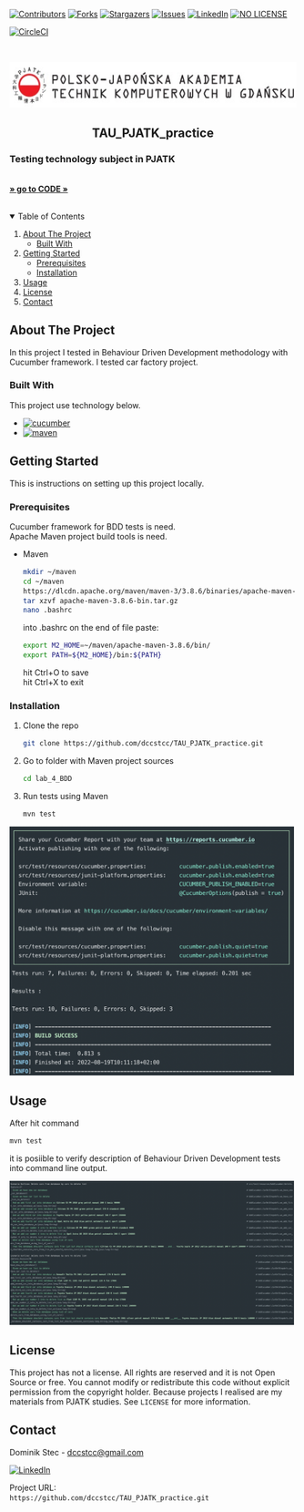 <!--
*** Thanks for checking out c. If you have a suggestion
*** that would make this better, please fork the repo and create a pull request
*** or simply open an issue with the tag "enhancement".
*** Thanks again! Now go create something AMAZING! :D
-->



<!-- PROJECT SHIELDS -->
<!--
*** I'm using markdown "reference style" links for readability.
*** Reference links are enclosed in brackets [ ] instead of parentheses ( ).
*** See the bottom of this document for the declaration of the reference variables
*** for contributors-url, forks-url, etc. This is an optional, concise syntax you may use.
*** https://www.markdownguide.org/basic-syntax/#reference-style-links
-->
[![Contributors][contributors-shield]][contributors-url]
[![Forks][forks-shield]][forks-url]
[![Stargazers][stars-shield]][stars-url]
[![Issues][issues-shield]][issues-url]
[![LinkedIn][linkedin-shield]][linkedin-url]
[![NO LICENSE][license-shield]][license-url]

[![CircleCI](https://circleci.com/gh/circleci/circleci-docs.svg?style=svg)](https://app.circleci.com/pipelines/github/dccstcc/TAU_PJATK_practice)

<!-- PROJECT LOGO -->
<br />
<p align="center">
  <a href="https://gdansk.pja.edu.pl/pl/">
    <img src="images/logo.jpg" alt="Logo" width="540" height="80">
  </a>

  <h2 align="center">TAU_PJATK_practice</h2>

  <p align="center">
    <h3> Testing technology subject in PJATK </h3>
    <br />
    <a href="https://github.com/dccstcc/TAU_PJATK_practice/tree/master/lab_4_BDD"><strong>» go to CODE »</strong></a>
    <br />
    <br />
    <!-- <a href="https://github.com/othneildrew/Best-README-Template">View Demo</a>
    ·
    <a href="https://github.com/othneildrew/Best-README-Template/issues">Report Bug</a>
    ·
    <a href="https://github.com/othneildrew/Best-README-Template/issues">Request Feature</a> -->
  </p>
</p>



<!-- TABLE OF CONTENTS -->
<details open="open">
  <summary>Table of Contents</summary>
  <ol>
    <li>
      <a href="#about-the-project">About The Project</a>
      <ul>
        <li><a href="#built-with">Built With</a></li>
      </ul>
    </li>
    <li>
      <a href="#getting-started">Getting Started</a>
      <ul>
        <li><a href="#prerequisites">Prerequisites</a></li>
        <li><a href="#installation">Installation</a></li>
      </ul>
    </li>
    <li><a href="#usage">Usage</a></li>
    <!-- <li><a href="#roadmap">Roadmap</a></li>
    <li><a href="#contributing">Contributing</a></li> -->
    <li><a href="#license">License</a></li>
    <li><a href="#contact">Contact</a></li>
    <!-- <li><a href="#acknowledgements">Acknowledgements</a></li> -->
  </ol>
</details>



<!-- ABOUT THE PROJECT -->
## About The Project

<p> In this project I tested in Behaviour Driven Development methodology with Cucumber framework. I tested car factory project. </p>

### Built With

This project use technology below.
* [![cucumber][cucumber-shield]][cucumber-url]
* [![maven][maven-shield]][maven-url]


<!-- GETTING STARTED -->
## Getting Started

This is instructions on setting up this project locally.


### Prerequisites

Cucumber framework for BDD tests is need. <br />
Apache Maven project build tools is need. <br />

* Maven
   ```sh
  mkdir ~/maven
  cd ~/maven
  https://dlcdn.apache.org/maven/maven-3/3.8.6/binaries/apache-maven-3.8.6-bin.tar.gz
  tar xzvf apache-maven-3.8.6-bin.tar.gz
  nano .bashrc
  ```
  into .bashrc on the end of file paste:
  ```sh
  export M2_HOME=~/maven/apache-maven-3.8.6/bin/
  export PATH=${M2_HOME}/bin:${PATH}
  ```
  hit Ctrl+O to save <br />
  hit Ctrl+X to exit

### Installation

1. Clone the repo
   ```sh
   git clone https://github.com/dccstcc/TAU_PJATK_practice.git
   ```
2. Go to folder with Maven project sources
   ```sh
   cd lab_4_BDD
   ```
3. Run tests using Maven
   ```sh
   mvn test
   ```

<!-- [![test_summary][test_summary]][test_summary] -->
<img src="images/test_summary.png" width="500"/>


<!-- USAGE EXAMPLES -->
## Usage

After hit command
   ```sh
   mvn test
   ```
it is posiible to verify description of Behaviour Driven Development tests into command line output.

<img src="images/test_description.png" width="500"/>
<!-- [![test_description][test_description]][test_description]  -->

<!-- _For more examples, please refer to the [Documentation](https://example.com)_ -->



<!-- ROADMAP 
## Roadmap

See the [open issues](https://github.com/othneildrew/Best-README-Template/issues) for a list of proposed features (and known issues).

-->

<!-- CONTRIBUTING 
## Contributing

Contributions are what make the open source community such an amazing place to learn, inspire, and create. Any contributions you make are **greatly appreciated**.

1. Fork the Project
2. Create your Feature Branch (`git checkout -b feature/AmazingFeature`)
3. Commit your Changes (`git commit -m 'Add some AmazingFeature'`)
4. Push to the Branch (`git push origin feature/AmazingFeature`)
5. Open a Pull Request

-->

<!-- LICENSE -->
## License

This project has not a license. All rights are reserved and it is not Open Source or free. You cannot modify or redistribute this code without explicit permission from the copyright holder. Because projects I realised are my materials from PJATK studies. See `LICENSE` for more information.



<!-- CONTACT -->
## Contact

Dominik Stec - dccstcc@gmail.com

[![LinkedIn][linkedin-shield]][linkedin-url]

Project URL: 
<br />
`https://github.com/dccstcc/TAU_PJATK_practice.git`



<!-- ACKNOWLEDGEMENTS 
## Acknowledgements
* [GitHub Emoji Cheat Sheet](https://www.webpagefx.com/tools/emoji-cheat-sheet)
* [Img Shields](https://shields.io)
* [Choose an Open Source License](https://choosealicense.com)
* [GitHub Pages](https://pages.github.com)
* [Animate.css](https://daneden.github.io/animate.css)
* [Loaders.css](https://connoratherton.com/loaders)
* [Slick Carousel](https://kenwheeler.github.io/slick)
* [Smooth Scroll](https://github.com/cferdinandi/smooth-scroll)
* [Sticky Kit](http://leafo.net/sticky-kit)
* [JVectorMap](http://jvectormap.com)
* [Font Awesome](https://fontawesome.com)

-->



<!-- MARKDOWN LINKS & IMAGES -->
<!-- https://www.markdownguide.org/basic-syntax/#reference-style-links -->
[contributors-shield]: https://img.shields.io/github/contributors/dccstcc/TAU_PJATK_practice.svg?style=for-the-badge
[contributors-url]: https://github.com/dccstcc/TAU_PJATK_practice/graphs/contributors
[forks-shield]: https://img.shields.io/github/forks/dccstcc/TAU_PJATK_practice.svg?style=for-the-badge
[forks-url]: https://github.com/dccstcc/TAU_PJATK_practice/network/members
[stars-shield]: https://img.shields.io/github/stars/dccstcc/TAU_PJATK_practice.svg?style=for-the-badge
[stars-url]: https://github.com/dccstcc/TAU_PJATK_practice/stargazers
[issues-shield]: https://img.shields.io/github/issues/dccstcc/TAU_PJATK_practice.svg?style=for-the-badge
[issues-url]: https://github.com/dccstcc/TAU_PJATK_practice/issues
[license-shield]: https://img.shields.io/badge/License-NONE-orange
[license-url]: https://github.com/dccstcc/TAU_PJATK_practice/blob/master/LICENSE.txt
[linkedin-shield]: https://img.shields.io/badge/-LinkedIn-black.svg?style=for-the-badge&logo=linkedin&colorB=555
[linkedin-url]: https://www.linkedin.com/in/dominik-stec
[product-screenshot]: images/screenshot.png

[junit-shield]: https://img.shields.io/badge/-JUnit-green
[junit-url]: https://junit.org/junit5/
[mockito-shield]: https://img.shields.io/badge/-Mockito-red
[mockito-url]: https://site.mockito.org/
[docker-shield]: https://img.shields.io/badge/-Docker-blue
[docker-url]: https://www.docker.com/
[maven-shield]: https://img.shields.io/badge/-Maven-white
[maven-url]: https://maven.apache.org/
[cucumber-shield]: https://img.shields.io/badge/-Cucumber-green
[cucumber-url]: https://cucumber.io/

[test_description]: images/test_description.png
[test_summary]: images/test_summary.png


